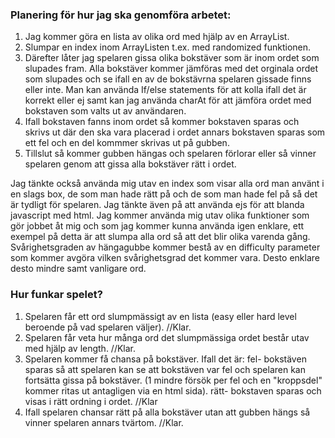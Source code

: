 ### Planering för hur jag ska genomföra arbetet:
1. Jag kommer göra en lista av olika ord med hjälp av en ArrayList.
2. Slumpar en index inom ArrayListen t.ex. med randomized funktionen. 
3. Därefter låter jag spelaren gissa olika bokstäver som är inom ordet som slupades fram. Alla bokstäver kommer jämföras med det orginala ordet som slupades och se ifall en av de bokstävrna spelaren gissade finns eller inte. Man kan använda If/else statements för att kolla ifall det är korrekt eller ej samt kan jag använda charAt för att jämföra ordet med bokstaven som valts ut av användaren.
4. Ifall bokstaven fanns inom ordet så kommer bokstaven sparas och skrivs ut där den ska vara placerad i ordet annars bokstaven sparas som ett fel och en del kommmer skrivas ut på gubben. 
5. Tillslut så kommer gubben hängas och spelaren förlorar eller så vinner spelaren genom att gissa alla bokstäver rätt i ordet.

Jag tänkte också använda mig utav en index som visar alla ord man använt i en slags box, de som man hade rätt på och de som man hade fel på så det är tydligt för spelaren.
Jag tänkte även på att använda ejs för att blanda javascript med html.
Jag kommer använda mig utav olika funktioner som gör jobbet åt mig och som jag kommer kunna använda igen enklare, ett exempel på detta är att slumpa alla ord så att det blir olika varenda gång. 
Svårighetsgraden av hängagubbe kommer bestå av en difficulty parameter som kommer avgöra vilken svårighetsgrad det kommer vara. Desto enklare desto mindre samt vanligare ord. 

### Hur funkar spelet?
1. Spelaren får ett ord slumpmässigt av en lista (easy eller hard level beroende på vad spelaren väljer). //Klar.
2. Spelaren får veta hur många ord det slumpmässiga ordet består utav med hjälp av length. //Klar.
3. Spelaren kommer få chansa på bokstäver. 
    Ifall det är:
    fel- bokstäven sparas så att spelaren kan se att bokstäven var fel och spelaren kan fortsätta gissa på bokstäver.
    (1 mindre försök per fel och en "kroppsdel" kommer ritas ut antagligen via en html sida).
    rätt-  bokstaven sparas och visas i rätt ordning i ordet. //Klar
4. Ifall spelaren chansar rätt på alla bokstäver utan att gubben hängs så vinner spelaren annars tvärtom. //Klar. 